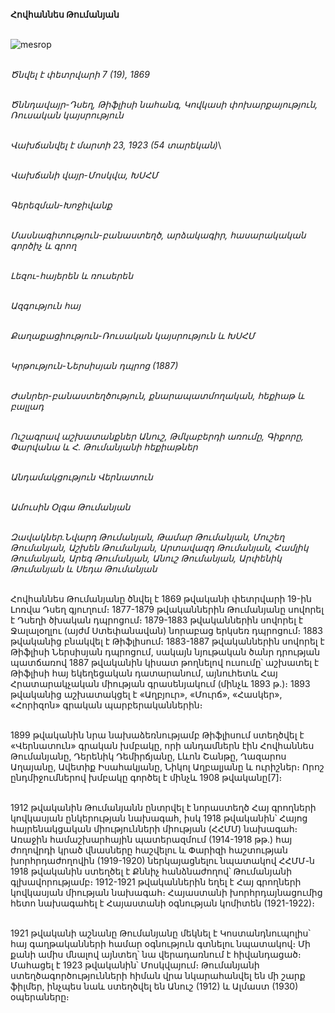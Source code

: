 **Հովհաննես Թումանյան**

\
![mesrop](https://upload.wikimedia.org/wikipedia/commons/8/88/Tumanyan_%282%29.jpg)

\
_Ծնվել է փետրվարի 7 (19), 1869_

\
_Ծննդավայր-Դսեղ, Թիֆլիսի նահանգ, Կովկասի փոխարքայություն, Ռուսական կայսրություն_

\
_Վախճանվել է մարտի 23, 1923 (54 տարեկան)_\

\
_Վախճանի վայր-Մոսկվա, ԽՍՀՄ_

\
_Գերեզման-Խոջիվանք_

\
_Մասնագիտություն-բանաստեղծ, արձակագիր, հասարակական գործիչ և գրող_

\
_Լեզու-հայերեն և ռուսերեն_

\
_Ազգություն հայ_

\
_Քաղաքացիություն-Ռուսական կայսրություն և ԽՍՀՄ_

\
_Կրթություն-Ներսիսյան դպրոց (1887)_

\
_Ժանրեր-բանաստեղծություն, քնարապատմողական, հեքիաթ և բալլադ_

\
_Ուշագրավ աշխատանքներ Անուշ, Թմկաբերդի առումը, Գիքորը, Փարվանա և Հ. Թումանյանի հեքիաթներ_

\
_Անդամակցություն Վերնատուն_

\
_Ամուսին Օլգա Թումանյան_

\
_Զավակներ.Նվարդ Թումանյան, Թամար Թումանյան, Մուշեղ Թումանյան, Աշխեն Թումանյան, Արտավազդ Թումանյան, Համլիկ Թումանյան, Արեգ Թումանյան, Անուշ Թումանյան, Արփենիկ Թումանյան և Սեդա Թումանյան_

\
Հովհաննես Թումանյանը ծնվել է 1869 թվականի փետրվարի 19-ին Լոռվա Դսեղ գյուղում։ 1877-1879 թվականներին Թումանյանը սովորել է Դսեղի ծխական դպրոցում։ 1879-1883 թվականներին սովորել է Ջալալօղլու (այժմ Ստեփանավան) նորաբաց երկսեռ դպրոցում։ 1883 թվականից բնակվել է Թիֆլիսում։ 1883-1887 թվականներին սովորել է Թիֆլիսի Ներսիսյան դպրոցում, սակայն նյութական ծանր դրության պատճառով 1887 թվականին կիսատ թողնելով ուսումը՝ աշխատել է Թիֆլիսի հայ եկեղեցական դատարանում, այնուհետև Հայ Հրատարակչական միության գրասենյակում (մինչև 1893 թ.)։ 1893 թվականից աշխատակցել է «Աղբյուր», «Մուրճ», «Հասկեր», «Հորիզոն» գրական պարբերականներին։

\
1899 թվականին նրա նախաձեռնությամբ Թիֆլիսում ստեղծվել է «Վերնատուն» գրական խմբակը, որի անդամներն էին Հովհաննես Թումանյանը, Դերենիկ Դեմիրճյանը, Լևոն Շանթը, Ղազարոս Աղայանը, Ավետիք Իսահակյանը, Նիկոլ Աղբալյանը և ուրիշներ։ Որոշ ընդմիջումներով խմբակը գործել է մինչև 1908 թվականը[7]։

\
1912 թվականին Թումանյանն ընտրվել է նորաստեղծ Հայ գրողների կովկասյան ընկերության նախագահ, իսկ 1918 թվականին՝ Հայոց հայրենակցական միությունների միության (ՀՀՄՄ) նախագահ։ Առաջին համաշխարհային պատերազմում (1914-1918 թթ.) հայ ժողովրդի կրած վնասները հաշվելու և Փարիզի հաշտության խորհրդաժողովին (1919-1920) ներկայացնելու նպատակով ՀՀՄՄ-ն 1918 թվականին ստեղծել է Քննիչ հանձնաժողով՝ Թումանյանի գլխավորությամբ։ 1912-1921 թվականներին եղել է Հայ գրողների կովկասյան միության նախագահ։ Հայաստանի խորհրդայնացումից հետո նախագահել է Հայաստանի օգնության կոմիտեն (1921-1922)։

\
1921 թվականի աշնանը Թումանյանը մեկնել է Կոստանդնուպոլիս՝ հայ գաղթականների համար օգնություն գտնելու նպատակով։ Մի քանի ամիս մնալով այնտեղ՝ նա վերադառնում է հիվանդացած։ Մահացել է 1923 թվականին՝ Մոսկվայում։ Թումանյանի ստեղծագործությունների հիման վրա նկարահանվել են մի շարք ֆիլմեր, ինչպես նաև ստեղծվել են Անուշ (1912) և Ալմաստ (1930) օպերաները։
